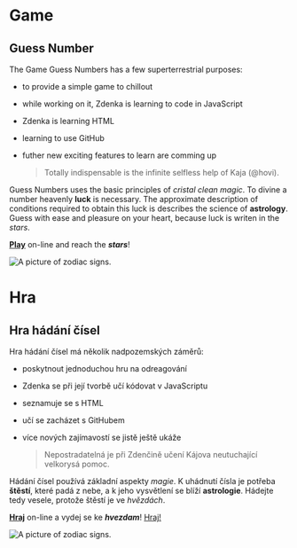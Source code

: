 
# Game

## Guess Number

The Game Guess Numbers has a few superterrestrial purposes:
  - to provide a simple game to chillout
  - while working on it, Zdenka is learning to code in JavaScript
  - Zdenka is learning HTML
  - learning to use GitHub
  - futher new exciting features to learn are comming up
 
      >Totally indispensable is the infinite selfless help of Kaja (@hovi).
 
Guess Numbers uses the basic principles of *cristal clean magic*. To divine a number heavenly **luck** is necessary. The approximate  description of conditions required to obtain this luck is describes the science of **astrology**. Guess with ease and pleasure on your  heart, because luck is writen in the *stars*.

**[Play](http://numeraledivine.wz.cz/)** on-line and reach the ***stars***!

![A picture of zodiac signs.](https://api.time.com/wp-content/uploads/2018/06/zodiac-history-astrology-signs.jpg)

# Hra

## Hra hádání čísel

Hra hádání čísel má několik nadpozemských záměrů:
  - poskytnout jednoduchou hru na odreagování
  - Zdenka se při její tvorbě učí kódovat v JavaScriptu
  - seznamuje se s HTML
  - učí se zacházet s GitHubem
  - více nových zajímavostí se jistě ještě ukáže
    
    > Nepostradatelná je při Zdenčině učení Kájova neutuchající velkorysá pomoc.
    
Hádání čísel používá základní aspekty *magie*. K uhádnutí čísla je potřeba **štěstí**, které padá z nebe, a k jeho vysvětlení se blíží **astrologie**.  Hádejte tedy vesele, protože štěstí je ve *hvězdách*.

**[Hraj](http://numeraledivine.wz.cz/)** on-line a vydej se ke ***hvezdam***!
<a href="http://numeraledivine.wz.cz/" target="_blank">Hraj!</a>

![A picture of zodiac signs.](https://api.time.com/wp-content/uploads/2018/06/zodiac-history-astrology-signs.jpg)



